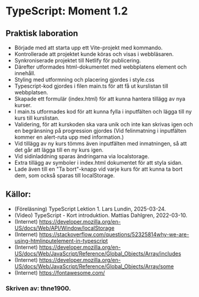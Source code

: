 # TypeScript: Moment 1.2
## Praktisk laboration

- Började med att starta upp ett Vite-projekt med kommando.
- Kontrollerade att projektet kunde köras och visas i webbläsaren. 
- Synkroniserade projektet till Netlify för publicering.  
- Därefter utformades html-dokumentet med webbplatens element och innehåll.
- Styling med utformning och placering gjordes i style.css
- Typescript-kod gjordes i filen main.ts för att få ut kurslistan till webbplatsen. 
- Skapade ett formulär (index.html) för att kunna hantera tillägg av nya kurser. 
- I main.ts utformades kod för att kunna fylla i inputfälten och lägga till ny kurs till kurslistan. 
- Validering, för att kurskoden ska vara unik och inte kan skrivas igen och en begränsning på progression gjordes (Vid felinmatning i inputfälten kommer en alert-ruta upp med information.)
- Vid tillägg av ny kurs tömms även inputfälten med inmatningen, så att det går att lägga till en ny kurs igen. 
- Vid sidinladdning sparas ändringarna via localstorage. 
- Extra tillägg av symboler i index.html dokumentet för att styla sidan.
- Lade även till en "Ta bort"-knapp vid varje kurs för att kunna ta bort dem, som också sparas till localStorage.  
 


## Källor:
- (Föreläsning) TypeScript Lektion 1. Lars Lundin, 2025-03-24.
- (Video) TypeScript - Kort introduktion. Mattias Dahlgren, 2022-03-10.
- (Internet) https://developer.mozilla.org/en-US/docs/Web/API/Window/localStorage
- (Internet) https://stackoverflow.com/questions/52325814why-we-are-using-htmlinputelement-in-typescript 
- (Internet) https://developer.mozilla.org/en-US/docs/Web/JavaScript/Reference/Global_Objects/Array/includes
- (Internet) https://developer.mozilla.org/en-US/docs/Web/JavaScript/Reference/Global_Objects/Array/some
- (Internet) https://fontawesome.com/

### Skriven av: thne1900. 
